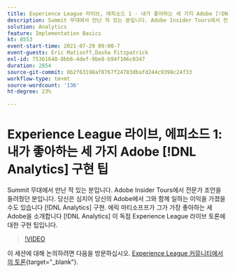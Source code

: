 ```yaml
---
title: Experience League 라이브, 에피소드 1 - 내가 좋아하는 세 가지 Adobe [!DNL Analytics] 구현 팁
description: Summit 무대에서 만난 적 있는 분입니다. Adobe Insider Tours에서 전문가 조언을 들려줬던 분입니다. 당신은 심지어 당신의 Adobe에서 그와 함께 일하는 이익을 가졌을 수도 있습니다 [!DNL Analytics] 구현. 에릭 마티소프프가 그가 가장 좋아하는 세 Adobe을 소개합니다 [!DNL Analytics] 이 독점 Experience League 라이브 토론에 대한 구현 팁입니다.
solution: Analytics
feature: Implementation Basics
kt: 8553
event-start-time: 2021-07-29 09:00-7
event-guests: Eric Matisoff,Dasha Fitzpatrick
exl-id: 75361648-8bb6-4def-9be8-b94f106c0347
duration: 2854
source-git-commit: 0b2f63198af8767f24783dbafd244c9398c24f33
workflow-type: tm+mt
source-wordcount: '136'
ht-degree: 23%

---
```


# Experience League 라이브, 에피소드 1: 내가 좋아하는 세 가지 Adobe [!DNL Analytics] 구현 팁

Summit 무대에서 만난 적 있는 분입니다. Adobe Insider Tours에서 전문가 조언을 들려줬던 분입니다. 당신은 심지어 당신의 Adobe에서 그와 함께 일하는 이익을 가졌을 수도 있습니다 [!DNL Analytics] 구현. 에릭 마티소프프가 그가 가장 좋아하는 세 Adobe을 소개합니다 [!DNL Analytics] 이 독점 Experience League 라이브 토론에 대한 구현 팁입니다.

>[!VIDEO](https://video.tv.adobe.com/v/335921/?quality=12&learn=on)

이 세션에 대해 논의하려면 다음을 방문하십시오. [Experience League 커뮤니티에서의 토론](https://experienceleaguecommunities.adobe.com/t5/adobe-analytics-discussions/questions-and-discussion-for-experience-league-live-ep-1-my/td-p/419498){target="_blank"}.

